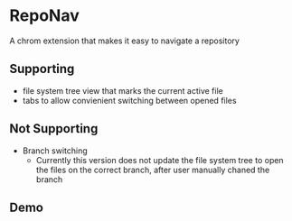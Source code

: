 # RepoNav

A chrom extension that makes it easy to navigate a repository

## Supporting
* file system tree view that marks the current active file
* tabs to allow convienient switching between opened files

## Not Supporting
* Branch switching
  *  Currently this version does not update the file system tree to open the files 
    on the correct branch, after user manually chaned the branch

## Demo
